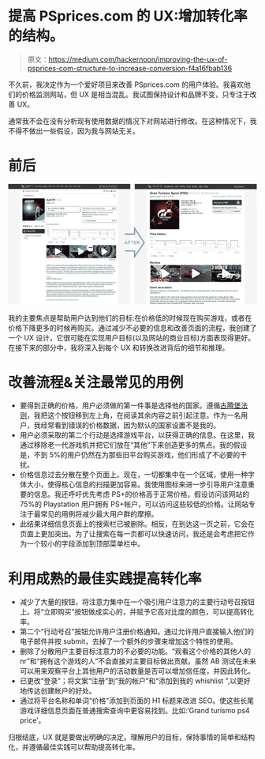 # 提高 PSprices.com 的 UX:增加转化率的结构。

> 原文：<https://medium.com/hackernoon/improving-the-ux-of-psprices-com-structure-to-increase-conversion-f4a16fbab136>

不久前，我决定作为一个爱好项目来改善 PSprices.com 的用户体验。我喜欢他们的价格监测网站，但 UX 是相当混乱。我试图保持设计和品牌不变，只专注于改善 UX。

通常我不会在没有分析现有使用数据的情况下对网站进行修改。在这种情况下，我不得不做出一些假设，因为我与网站无关。

# 前后

![](img/67bcd318b1aedae0973588e8cc466e7e.png)

我的主要焦点是帮助用户达到他们的目标:在价格低的时候现在购买游戏，或者在价格下降更多的时候再购买。通过减少不必要的信息和改善页面的流程，我创建了一个 UX 设计，它很可能在实现用户目标(以及网站的商业目标)方面表现得更好。在接下来的部分中，我将深入到每个 UX 和转换改进背后的细节和推理。

# **改善流程&关注最常见的用例**

*   要得到正确的价格，用户必须做的第一件事是选择他的国家。遵循[古腾堡法则](/user-experience-3/the-gutenberg-diagram-in-web-design-e5347c172627)，我把这个按钮移到左上角，在阅读其余内容之前引起注意。作为一名用户，我经常看到错误的价格数据，因为默认的国家设置不是我的。
*   用户必须采取的第二个行动是选择游戏平台，以获得正确的信息。在这里，我通过移除老一代游戏机并把它们放在“其他”下来创造更多的焦点。我的假设是，不到 5%的用户仍然在为那些旧平台购买游戏，他们形成了不必要的干扰。
*   价格信息过去分散在整个页面上。现在，一切都集中在一个区域，使用一种字体大小，使得核心信息的扫描更加容易。我使用图标来进一步引导用户注意重要的信息。我还呼吁优先考虑 PS+的价格高于正常价格，假设访问该网站的 75%的 Playstation 用户拥有 PS+帐户，可以访问这些较低的价格。让网站专注于最常见的用例将减少最大用户群的摩擦。
*   此结果详细信息页面上的搜索栏已被删除。相反，在到达这一页之前，它会在页面上更加突出。为了让搜索在每一页都可以快速访问，我还是会考虑把它作为一个较小的字段添加到顶部菜单栏中。

# **利用成熟的最佳实践提高转化率**

*   减少了大量的按钮，将注意力集中在一个吸引用户注意力的主要行动号召按钮上。将“立即购买”按钮做成实心的，并赋予它高对比度的颜色，可以提高转化率。
*   第二个“行动号召”按钮允许用户注册价格通知。通过允许用户直接输入他们的电子邮件并按 submit，去掉了一个额外的步骤来增加这个特性的使用。
*   删除了分散用户主要目标注意力的不必要的功能。“观看这个价格的其他人的 nr”和“拥有这个游戏的人”不会直接对主要目标做出贡献。虽然 AB 测试在未来可以用来观察平台上其他用户的活动数量是否可以增加信任度，并因此转化。
*   已更改“登录”；将文案“注册”到“我的帐户”和“添加到我的 whishlist ”,以更好地传达创建帐户的好处。
*   通过将平台名称和单词“价格”添加到页面的 H1 标题来改进 SEO。使这些长尾游戏详细信息页面在普通搜索查询中更容易找到。比如:‘Grand turismo ps4 price’。

归根结底，UX 就是要做出明确的决定。理解用户的目标，保持事情的简单和结构化，并遵循最佳实践可以帮助提高转化率。